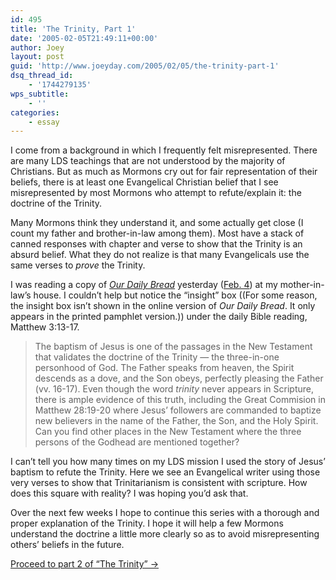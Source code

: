 ```yaml
---
id: 495
title: 'The Trinity, Part 1'
date: '2005-02-05T21:49:11+00:00'
author: Joey
layout: post
guid: 'http://www.joeyday.com/2005/02/05/the-trinity-part-1'
dsq_thread_id:
    - '1744279135'
wps_subtitle:
    - ''
categories:
    - essay
---
```


I come from a background in which I frequently felt misrepresented. There are many LDS teachings that are not understood by the majority of Christians. But as much as Mormons cry out for fair representation of their beliefs, there is at least one Evangelical Christian belief that I see misrepresented by most Mormons who attempt to refute/explain it: the doctrine of the Trinity.

Many Mormons think they understand it, and some actually get close (I count my father and brother-in-law among them). Most have a stack of canned responses with chapter and verse to show that the Trinity is an absurd belief. What they do not realize is that many Evangelicals use the same verses to *prove* the Trinity.

I was reading a copy of <cite>[Our Daily Bread](http://www.gospelcom.net/rbc/odb/odb.shtml)</cite> yesterday ([Feb. 4](http://www.gospelcom.net/rbc/odb/odb-02-04-05.shtml)) at my mother-in-law’s house. I couldn’t help but notice the “insight” box ((For some reason, the insight box isn’t shown in the online version of <cite>Our Daily Bread</cite>. It only appears in the printed pamphlet version.)) under the daily Bible reading, Matthew 3:13-17.

> The baptism of Jesus is one of the passages in the New Testament that validates the doctrine of the Trinity — the three-in-one personhood of God. The Father speaks from heaven, the Spirit descends as a dove, and the Son obeys, perfectly pleasing the Father (vv. 16-17). Even though the word *trinity* never appears in Scripture, there is ample evidence of this truth, including the Great Commision in Matthew 28:19-20 where Jesus’ followers are commanded to baptize new believers in the name of the Father, the Son, and the Holy Spirit. Can you find other places in the New Testament where the three persons of the Godhead are mentioned together?

I can’t tell you how many times on my LDS mission I used the story of Jesus’ baptism to refute the Trinity. Here we see an Evangelical writer using those very verses to show that Trinitarianism is consistent with scripture. How does this square with reality? I was hoping you’d ask that.

Over the next few weeks I hope to continue this series with a thorough and proper explanation of the Trinity. I hope it will help a few Mormons understand the doctrine a little more clearly so as to avoid misrepresenting others’ beliefs in the future.

[Proceed to part 2 of “The Trinity” →](http://joeyday.com/2005/04/05/the-trinity-part-2)